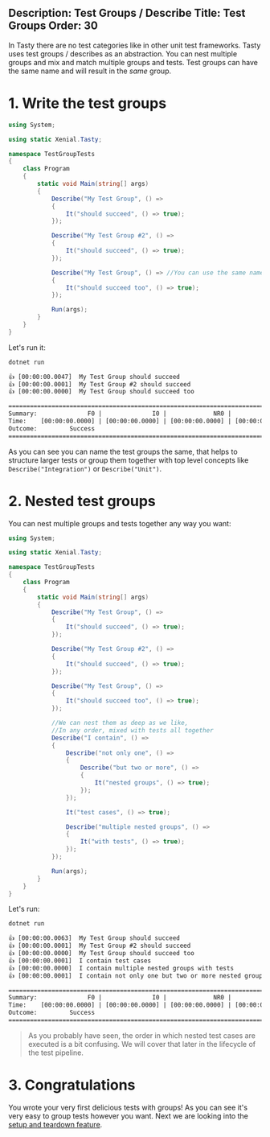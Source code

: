Description: Test Groups / Describe
Title: Test Groups
Order: 30
---

In Tasty there are no test categories like in other unit test frameworks. Tasty uses test groups / describes as an abstraction. You can nest multiple groups and mix and match multiple groups and tests. Test groups can have the same name and will result in the *same* group.

# 1. Write the test groups

```cs
using System;

using static Xenial.Tasty;

namespace TestGroupTests
{
    class Program
    {
        static void Main(string[] args)
        {
            Describe("My Test Group", () =>
            {
                It("should succeed", () => true);
            });

            Describe("My Test Group #2", () =>
            {
                It("should succeed", () => true);
            });

            Describe("My Test Group", () => //You can use the same name multiple times
            {
                It("should succeed too", () => true);
            });

            Run(args);
        }
    }
}

```

Let's run it:

```cmd
dotnet run
```

```txt
👍 [00:00:00.0047]  My Test Group should succeed
👍 [00:00:00.0001]  My Test Group #2 should succeed
👍 [00:00:00.0000]  My Test Group should succeed too

=================================================================================================
Summary:              F0 |              I0 |             NR0 |              S3 | T3
Time:    [00:00:00.0000] | [00:00:00.0000] | [00:00:00.0000] | [00:00:00.0050] | [00:00:00.0050]
Outcome:         Success
=================================================================================================
```

As you can see you can name the test groups the same, that helps to structure larger tests or group them together with top level concepts like `Describe("Integration")` or `Describe("Unit")`.

# 2. Nested test groups

You can nest multiple groups and tests together any way you want:

```cs
using System;

using static Xenial.Tasty;

namespace TestGroupTests
{
    class Program
    {
        static void Main(string[] args)
        {
            Describe("My Test Group", () =>
            {
                It("should succeed", () => true);
            });

            Describe("My Test Group #2", () =>
            {
                It("should succeed", () => true);
            });

            Describe("My Test Group", () =>
            {
                It("should succeed too", () => true);
            });

            //We can nest them as deep as we like,
            //In any order, mixed with tests all together
            Describe("I contain", () =>
            {
                Describe("not only one", () =>
                {
                    Describe("but two or more", () =>
                    {
                        It("nested groups", () => true);
                    });
                });

                It("test cases", () => true);

                Describe("multiple nested groups", () =>
                {
                    It("with tests", () => true);
                });
            });

            Run(args);
        }
    }
}

```

Let's run:

```cmd
dotnet run
```

```txt
👍 [00:00:00.0063]  My Test Group should succeed
👍 [00:00:00.0001]  My Test Group #2 should succeed
👍 [00:00:00.0000]  My Test Group should succeed too
👍 [00:00:00.0001]  I contain test cases
👍 [00:00:00.0000]  I contain multiple nested groups with tests
👍 [00:00:00.0001]  I contain not only one but two or more nested groups

=================================================================================================
Summary:              F0 |              I0 |             NR0 |              S6 | T6
Time:    [00:00:00.0000] | [00:00:00.0000] | [00:00:00.0000] | [00:00:00.0068] | [00:00:00.0068]
Outcome:         Success
=================================================================================================
```

> As you probably have seen, the order in which nested test cases are executed is a bit confusing.
> We will cover that later in the lifecycle of the test pipeline.

# 3. Congratulations

You wrote your very first delicious tests with groups! As you can see it's very easy to group tests however you want. Next we are looking into the [setup and teardown feature](40-setup-teardown.html).
